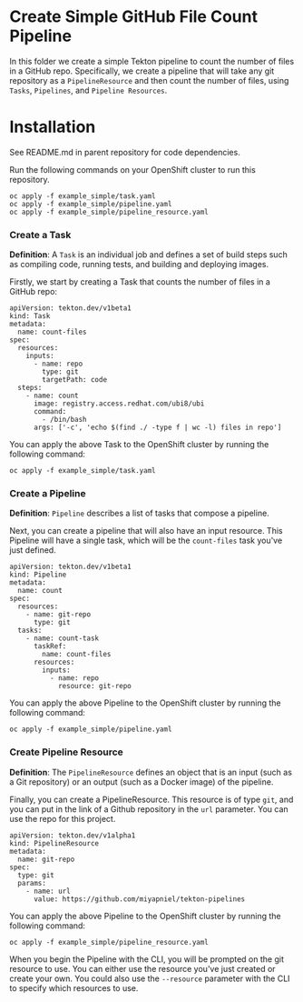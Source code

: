 # Create Simple GitHub File Count Pipeline

In this folder we create a simple Tekton pipeline to count the number of files in a GitHub repo. Specifically, we create a pipeline that will take any git repository as a `PipelineResource` and then count the number of files, using `Tasks`, `Pipelines`, and `Pipeline Resources`. 

# Installation

See README.md in parent repository for code dependencies. 

Run the following commands on your OpenShift cluster to run this repository. 

```
oc apply -f example_simple/task.yaml 
oc apply -f example_simple/pipeline.yaml 
oc apply -f example_simple/pipeline_resource.yaml 
```

### Create a Task

<b>Definition</b>: A `Task` is an individual job and defines a set of build steps such as compiling code, running tests, and building and deploying images.

Firstly, we start by creating a Task that counts the number of files in a GitHub repo: 

```
apiVersion: tekton.dev/v1beta1
kind: Task
metadata:
  name: count-files
spec:
  resources:
    inputs:
      - name: repo
        type: git
        targetPath: code
  steps:
    - name: count
      image: registry.access.redhat.com/ubi8/ubi
      command:
        - /bin/bash
      args: ['-c', 'echo $(find ./ -type f | wc -l) files in repo']
```

You can apply the above Task to the OpenShift cluster by running the following command: 
```
oc apply -f example_simple/task.yaml 
```
### Create a Pipeline

<b>Definition</b>: `Pipeline` describes a list of tasks that compose a pipeline.

Next, you can create a pipeline that will also have an input resource. This Pipeline will have a single task, which will be the `count-files` task you've just defined.

```
apiVersion: tekton.dev/v1beta1
kind: Pipeline
metadata:
  name: count
spec:
  resources:
    - name: git-repo
      type: git
  tasks:
    - name: count-task
      taskRef:
        name: count-files
      resources:
        inputs:
          - name: repo
            resource: git-repo
```

You can apply the above Pipeline to the OpenShift cluster by running the following command: 
```
oc apply -f example_simple/pipeline.yaml 
```

### Create Pipeline Resource

<b>Definition</b>: The `PipelineResource` defines an object that is an input (such as a Git repository) or an output (such as a Docker image) of the pipeline.

Finally, you can create a PipelineResource. This resource is of type `git`, and you can put in the link of a Github repository in the `url` parameter. You can use the repo for this project.

```
apiVersion: tekton.dev/v1alpha1
kind: PipelineResource
metadata:
  name: git-repo
spec:
  type: git  
  params:
    - name: url
      value: https://github.com/miyapniel/tekton-pipelines
```

You can apply the above Pipeline to the OpenShift cluster by running the following command: 
```
oc apply -f example_simple/pipeline_resource.yaml
```

When you begin the Pipeline with the CLI, you will be prompted on the git resource to use. You can either use the resource you've just created or create your own. You could also use the `--resource` parameter with the CLI to specify which resources to use.